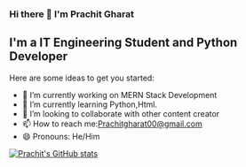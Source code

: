 ### Hi there 👋 I'm Prachit Gharat


## I'm a IT Engineering Student and Python Developer

Here are some ideas to get you started:

- 🔭 I’m currently working on MERN Stack Development
- 🌱 I’m currently learning Python,Html.
- 👯 I’m looking to collaborate with other content creator
- 📫 How to reach me:Prachitgharat00@gmail.com
- 😄 Pronouns: He/Him

[![Prachit's GitHub stats](https://github-readme-stats.vercel.app/api?username=PrachitGharat)](https://github.com/anuraghazra/github-readme-stats)
